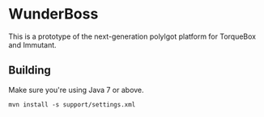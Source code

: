 # WunderBoss

This is a prototype of the next-generation polylgot platform for
TorqueBox and Immutant.

## Building

Make sure you're using Java 7 or above.

    mvn install -s support/settings.xml
